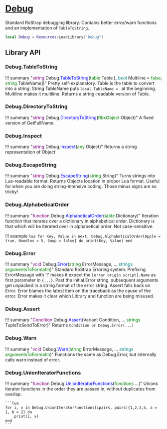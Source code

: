 # [Debug](https://github.com/RoStrap/Debugging/blob/master/Debug.lua)
Standard RoStrap debugging library. Contains better error/warn functions and an implementation of `TableToString`.

```lua
local Debug = Resources:LoadLibrary("Debug")
```

## Library API

### Debug.TableToString

!!! summary "<span style="color:purple;">string</span> Debug.<span style="color:blue;">TableToString</span>(<span style="color:green;">table</span> Table [, <span style="color:teal;">bool</span> Multiline = <span style="color:green;">false</span>, <span style="color:green;">string</span> TableName])"
	Pretty self-explanatory. Table is the table to convert into a string. String TableName puts `local TableName = ` at the beginning. Multiline makes it multiline. Returns a string-readable version of Table.

### Debug.DirectoryToString

!!! summary "<span style="color:purple;">string</span> Debug.<span style="color:blue;">DirectoryToString</span>(<span style="color:green;">RbxObject</span> Object)"
	 A fixed version of GetFullName.

### Debug.Inspect

!!! summary "<span style="color:purple;">string</span> Debug.<span style="color:blue;">Inspect</span>(<span style="color:green;">any</span> Object)"
	Returns a string representation of Object

### Debug.EscapeString

!!! summary "<span style="color:purple;">string</span> Debug.<span style="color:blue;">EscapeString</span>(<span style="color:green;">string</span> String)"
	Turns strings into Lua-readable format. Returns Objects location in proper Lua format. Useful for when you are doing string-intensive coding. Those minus signs are so tricky!

### Debug.AlphabeticalOrder

!!! summary "<span style="color:purple;">function</span> Debug.<span style="color:blue;">AlphabeticalOrder</span>(<span style="color:green;">table</span> Dictionary)"
	Iteration function that iterates over a dictionary in alphabetical order. Dictionary is that which will be iterated over in alphabetical order. Not case-sensitive.

!!! example
	```lua
	for Key, Value in next, Debug.AlphabeticalOrder{Apple = true, Noodles = 5, Soup = false} do
		print(Key, Value)
	end
	```

### Debug.Error

!!! summary "<span style="color:purple;">void</span> Debug.<span style="color:blue;">Error</span>(<span style="color:green;">string</span> ErrorMessage, ... <span style="color:teal;">strings</span> <span style="color:green;">argumentsToFormatIn</span>)"
	Standard RoStrap Erroring system. Prefixing ErrorMessage with '!' makes it expect the `[error origin script].Name` as first parameter in `{...}`. Past the initial Error string, subsequent arguments get unpacked in a string.format of the error string. Assert falls back on Error. Error blames the latest item on the traceback as the cause of the error. Error makes it clear which Library and function are being misused.

### Debug.Assert

!!! summary "<span style="color:purple;">Condition</span> Debug.<span style="color:blue;">Assert</span>(Variant Condition, ... <span style="color:green;">strings</span> TupleToSendToError)"
	Returns `Condition or Debug.Error(...)`

### Debug.Warn

!!! summary "<span style="color:purple;">void</span> Debug.<span style="color:blue;">Warn</span>(<span style="color:green;">string</span> ErrorMessage, ... <span style="color:teal;">strings</span> <span style="color:green;">argumentsToFormatIn</span>)"
	Functions the same as Debug.Error, but internally calls warn instead of error.

### Debug.UnionIteratorFunctions

!!! summary "<span style="color:purple;">function</span> Debug.<span style="color:blue;">UnionIteratorFunctions</span>(<span style="color:green;">functions</span> ...)"
	Unions iterator functions in the order they are passed in, without duplicates from overlap.

	```lua
	for i, v in Debug.UnionIteratorFunctions(ipairs, pairs){1,2,3,4, a = 1, b = 2} do
		print(i, v)
	end
	```
